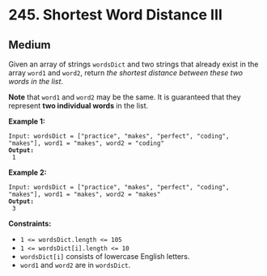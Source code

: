 # 245. Shortest Word Distance III

## Medium



Given an array of strings `wordsDict` and two strings that already exist in the array `word1` and `word2`, return _the shortest distance between these two words in the list_.

**Note** that `word1` and `word2` may be the same. It is guaranteed that they represent **two individual words** in the list.

&#x20;

**Example 1:**

<pre><code>Input: wordsDict = ["practice", "makes", "perfect", "coding", "makes"], word1 = "makes", word2 = "coding"
<strong>Output:
</strong> 1
</code></pre>

**Example 2:**

<pre><code>Input: wordsDict = ["practice", "makes", "perfect", "coding", "makes"], word1 = "makes", word2 = "makes"
<strong>Output:
</strong> 3
</code></pre>

&#x20;

**Constraints:**

* `1 <= wordsDict.length <= 105`
* `1 <= wordsDict[i].length <= 10`
* `wordsDict[i]` consists of lowercase English letters.
* `word1` and `word2` are in `wordsDict`.

